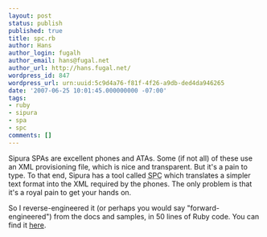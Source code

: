 ```yaml
---
layout: post
status: publish
published: true
title: spc.rb
author: Hans
author_login: fugalh
author_email: hans@fugal.net
author_url: http://hans.fugal.net/
wordpress_id: 847
wordpress_url: urn:uuid:5c9d4a76-f81f-4f26-a9db-ded4da946265
date: '2007-06-25 10:01:45.000000000 -07:00'
tags:
- ruby
- sipura
- spa
- spc
comments: []
---
```

<p>Sipura SPAs are excellent phones and ATAs. Some (if not all) of these use an XML provisioning file, which is nice and transparent. But it's a pain to type. To that end, Sipura has a tool called <acronym title="Sipura Profile Compiler">SPC</acronym> which translates a simpler text format into the XML required by the phones. The only problem is that it's a royal pain to get your hands on.</p>

<p>So I reverse-engineered it (or perhaps you would say "forward-engineered") from the docs and samples, in 50 lines of Ruby code. You can find it <a href="http://hans.fugal.net/src/spc">here</a>.</p>
